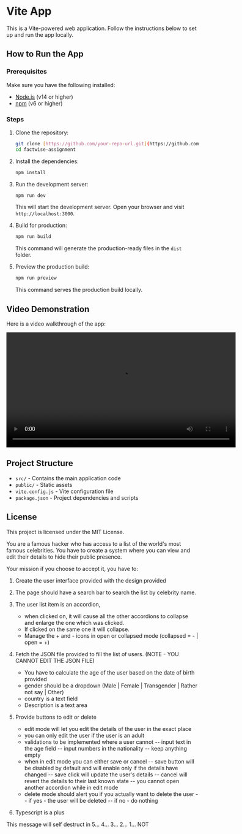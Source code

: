 # Vite App

This is a Vite-powered web application. Follow the instructions below to set up and run the app locally.

## How to Run the App

### Prerequisites

Make sure you have the following installed:

- [Node.js](https://nodejs.org/) (v14 or higher)
- [npm](https://www.npmjs.com/) (v6 or higher)

### Steps

1. Clone the repository:
    ```bash
    git clone [https://github.com/your-repo-url.git](https://github.com/AbhishekD879/factwise-assignment.git)
    cd factwise-assignment
    ```

2. Install the dependencies:
    ```bash
    npm install
    ```

3. Run the development server:
    ```bash
    npm run dev
    ```

    This will start the development server. Open your browser and visit `http://localhost:3000`.

4. Build for production:
    ```bash
    npm run build
    ```

    This command will generate the production-ready files in the `dist` folder.

5. Preview the production build:
    ```bash
    npm run preview
    ```

    This command serves the production build locally.

## Video Demonstration

Here is a video walkthrough of the app:

<video width="600" controls>
  <source src="./factwise-video.mp4" type="video/mp4">
  Your browser does not support the video tag.
</video>

## Project Structure

- `src/` - Contains the main application code
- `public/` - Static assets
- `vite.config.js` - Vite configuration file
- `package.json` - Project dependencies and scripts

## License

This project is licensed under the MIT License.

You are a famous hacker who has access to a list of the world's most famous celebrities.
You have to create a system where you can view and edit their details to hide their public presence.

Your mission if you choose to accept it, you have to:

1. Create the user interface provided with the design provided

2. The page should have a search bar to search the list by celebrity name.

3. The user list item is an accordion,

   - when clicked on, it will cause all the other accordions to collapse and enlarge the one which was clicked.
   - If clicked on the same one it will collapse.
   - Manage the + and - icons in open or collapsed mode (collapsed = - | open = +)

4. Fetch the JSON file provided to fill the list of users. (NOTE - YOU CANNOT EDIT THE JSON FILE)

   - You have to calculate the age of the user based on the date of birth provided
   - gender should be a dropdown (Male | Female | Transgender | Rather not say | Other)
   - country is a text field
   - Description is a text area

5. Provide buttons to edit or delete

   - edit mode will let you edit the details of the user in the exact place
   - you can only edit the user if the user is an adult
   - validations to be implemented where a user cannot
     -- input text in the age field
     -- input numbers in the nationality
     -- keep anything empty
   - when in edit mode you can either save or cancel
     -- save button will be disabled by default and will enable only if the details have changed
     -- save click will update the user's details
     -- cancel will revert the details to their last known state
     -- you cannot open another accordion while in edit mode
   - delete mode should alert you if you actually want to delete the user
     -- if yes - the user will be deleted
     -- if no - do nothing

6. Typescript is a plus

This message will self destruct in 5... 4... 3... 2... 1... NOT
